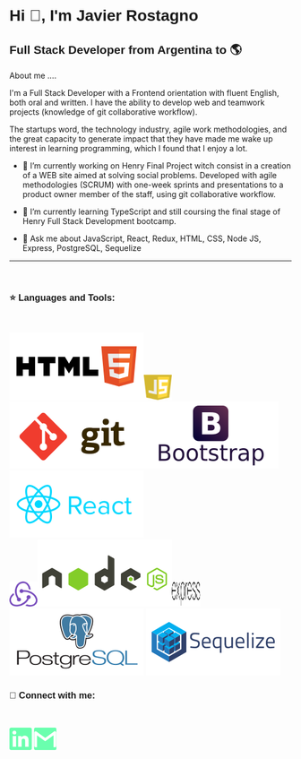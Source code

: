 <h1 style=" font-family:Tahoma, Verdana, sans-serif;">Hi 👋, I'm Javier Rostagno</h1>

<h2 style="font-family:Tahoma, Verdana, sans-serif;">Full Stack Developer from Argentina to 🌎</h2>

About me ....

I'm a Full Stack Developer with a Frontend orientation with fluent English, both oral and written. I have the ability to develop web and teamwork projects (knowledge of git collaborative workflow).

The startups word, the technology industry, agile work methodologies, and the great capacity to generate impact that they have made me wake up interest in learning programming, which I found that I enjoy a lot.

- 🔭 I’m currently working on Henry Final Project witch consist in a creation of a WEB site aimed at solving social problems. Developed with agile methodologies (SCRUM) with one-week sprints and presentations to a product owner member of the staff, using git collaborative workflow.

- 🌱 I’m currently learning TypeScript and still coursing the final stage of Henry Full Stack Development bootcamp.

- 💬 Ask me about JavaScript, React, Redux, HTML, CSS, Node JS, Express, PostgreSQL, Sequelize

<hr>
<br>
<h3 style=" font-family:Tahoma, Verdana, sans-serif;">⭐ Languages and Tools:</h3> <br>

<img src="./assets/html5.svg"><img src="./assets/javascript.svg" width="10%" height="45px"><img src="./assets/git.svg"><img src="./assets/boostrap.svg">
<img src="./assets/react.svg"><br><img src="./assets/redux.svg" width="10%" height="45px"><img src="./assets/node.svg"><img src="./assets/expressjs.svg" width="10%" height="45px"><img src="./assets/postgresql.svg"> <img src="./assets/sequelize.svg">
<br>

<h3 style="font-family:Tahoma, Verdana, sans-serif;">📎 Connect with me:</h3><br>

<a href="https://www.linkedin.com/in/javier-rostagno"><img src="./assets/linkedin-icon.png"  width="auto" height="40px" ></a>
<a href="mailto:javier.rostagno@gmail.com"><img src="./assets/gmail-icon green.png"  width="auto" height="40px" ></a>
